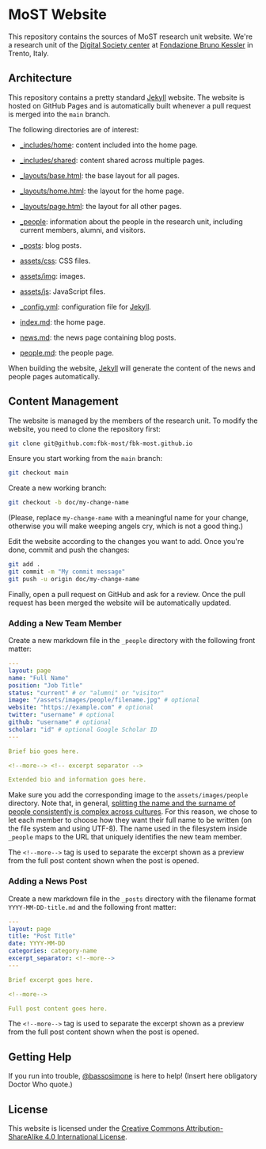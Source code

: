 # MoST Website

This repository contains the sources of MoST research unit website. We're a
research unit of the [Digital Society center](https://digis.fbk.eu) at
[Fondazione Bruno Kessler](https://www.fbk.eu) in Trento, Italy.

## Architecture

This repository contains a pretty standard [Jekyll](https://jekyllrb.com/)
website. The website is hosted on GitHub Pages and is automatically built
whenever a pull request is merged into the `main` branch.

The following directories are of interest:

- [_includes/home](_includes/home): content included into the home page.

- [_includes/shared](includes/shared): content shared across multiple pages.

- [_layouts/base.html](_layouts/base.html): the base layout for all pages.

- [_layouts/home.html](_layouts/home.html): the layout for the home page.

- [_layouts/page.html](_layouts/page.html): the layout for all other pages.

- [_people](_people): information about the people in the research unit,
including current members, alumni, and visitors.

- [_posts](_posts): blog posts.

- [assets/css](assets/css): CSS files.

- [assets/img](assets/img): images.

- [assets/js](assets/js): JavaScript files.

- [_config.yml](config.yml): configuration file for
[Jekyll](https://jekyllrb.com/).

- [index.md](index.md): the home page.

- [news.md](news.md): the news page containing blog posts.

- [people.md](people.md): the people page.

When building the website, [Jekyll](https://jekyllrb.com/) will generate the
content of the news and people pages automatically.

## Content Management

The website is managed by the members of the research unit. To modify the
website, you need to clone the repository first:

```bash
git clone git@github.com:fbk-most/fbk-most.github.io
```

Ensure you start working from the `main` branch:

```bash
git checkout main
```

Create a new working branch:

```bash
git checkout -b doc/my-change-name
```

(Please, replace `my-change-name` with a meaningful name for your change,
otherwise you will make weeping angels cry, which is not a good thing.)

Edit the website according to the changes you want to add. Once
you're done, commit and push the changes:

```bash
git add .
git commit -m "My commit message"
git push -u origin doc/my-change-name
```

Finally, open a pull request on GitHub and ask for a review. Once the pull
request has been merged the website will be automatically updated.

### Adding a New Team Member

Create a new markdown file in the `_people` directory with the following front matter:

```yml
---
layout: page
name: "Full Name"
position: "Job Title"
status: "current" # or "alumni" or "visitor"
image: "/assets/images/people/filename.jpg" # optional
website: "https://example.com" # optional
twitter: "username" # optional
github: "username" # optional
scholar: "id" # optional Google Scholar ID
---

Brief bio goes here.

<!--more--> <!-- excerpt separator -->

Extended bio and information goes here.
```

Make sure you add the corresponding image to the `assets/images/people` directory. Note that, in general, [splitting the name and the
surname of people consistently is complex across cultures](
https://shinesolutions.com/2018/01/08/falsehoods-programmers-believe-about-names-with-examples/).
For this reason, we chose to let each member to choose how they want their full
name to be written (on the file system and using UTF-8). The name
used in the filesystem inside `_people` maps to the URL that uniquely
identifies the new team member.

The `<!--more-->` tag is used to separate the excerpt shown as a preview
from the full post content shown when the post is opened.

### Adding a News Post

Create a new markdown file in the `_posts` directory with the filename format `YYYY-MM-DD-title.md` and the following front matter:

```yml
---
layout: page
title: "Post Title"
date: YYYY-MM-DD
categories: category-name
excerpt_separator: <!--more-->
---

Brief excerpt goes here.

<!--more-->

Full post content goes here.
```

The `<!--more-->` tag is used to separate the excerpt shown as a preview
from the full post content shown when the post is opened.

## Getting Help

If you run into trouble, [@bassosimone](https://github.com/bassosimone) is
here to help! (Insert here obligatory Doctor Who quote.)

## License

This website is licensed under the [Creative Commons Attribution-ShareAlike 4.0 International License](https://creativecommons.org/licenses/by-sa/4.0/).
